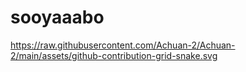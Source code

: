 # sooyaaabo
https://raw.githubusercontent.com/Achuan-2/Achuan-2/main/assets/github-contribution-grid-snake.svg
